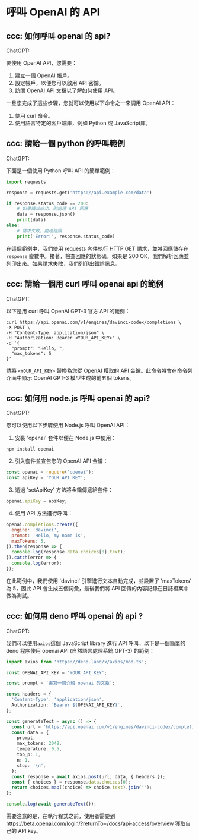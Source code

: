 # 呼叫 OpenAI 的 API

## ccc: 如何呼叫 openai 的 api?

ChatGPT:

要使用 OpenAI API，您需要：

1. 建立一個 OpenAI 帳戶。
2. 設定帳戶，以便您可以啟用 API 密鑰。
3. 訪問 OpenAI API 文檔以了解如何使用 API。

一旦您完成了這些步驟，您就可以使用以下命令之一來調用 OpenAI API：

1. 使用 curl 命令。
2. 使用語言特定的客戶端庫，例如 Python 或 JavaScript庫。

## ccc: 請給一個 python 的呼叫範例

ChatGPT:

下面是一個使用 Python 呼叫 API 的簡單範例：

```python
import requests

response = requests.get('https://api.example.com/data')

if response.status_code == 200:
    # 如果請求成功，則處理 API 回應
    data = response.json()
    print(data)
else:
    # 請求失敗，處理錯誤
    print('Error:', response.status_code)
```

在這個範例中，我們使用 requests 套件執行 HTTP GET 請求，並將回應儲存在 `response` 變數中。接著，檢查回應的狀態碼，如果是 200 OK，我們解析回應並列印出來。如果請求失敗，我們列印出錯誤訊息。

## ccc: 請給一個用 curl 呼叫 openai api 的範例

ChatGPT:

以下是用 curl 呼叫 OpenAI GPT-3 官方 API 的範例：

```
curl https://api.openai.com/v1/engines/davinci-codex/completions \
-X POST \
-H "Content-Type: application/json" \
-H "Authorization: Bearer <YOUR_API_KEY>" \
-d '{
  "prompt": "Hello, ",
  "max_tokens": 5
}'
```

請將 `<YOUR_API_KEY>` 替換為您從 OpenAI 獲取的 API 金鑰。此命令將會在命令列介面中顯示 OpenAI GPT-3 模型生成的前五個 tokens。

## ccc: 如何用 node.js 呼叫 openai 的 api?

ChatGPT:

您可以使用以下步驟使用 Node.js 呼叫 OpenAI API：

1. 安裝 'openai' 套件以便在 Node.js 中使用：

```
npm install openai
```

2. 引入套件並宣告您的 OpenAI API 金鑰：

```js
const openai = require('openai');
const apiKey = 'YOUR_API_KEY';
```

3. 透過 'setApiKey' 方法將金鑰傳遞給套件：

```js
openai.apiKey = apiKey;
```

4. 使用 API 方法進行呼叫：

```js
openai.completions.create({
  engine: 'davinci',
  prompt: 'Hello, my name is',
  maxTokens: 5,
}).then(response => {
  console.log(response.data.choices[0].text);
}).catch(error => {
  console.log(error);
});
```

在此範例中，我們使用 'davinci' 引擎進行文本自動完成，並設置了 'maxTokens' 為 5，因此 API 會生成五個詞彙，最後我們將 API 回傳的內容記錄在日誌檔案中做為測試。

## ccc: 如何用 deno 呼叫 openai 的 api ?

ChatGPT:

我們可以使用`axios`這個 JavaScript library 進行 API 呼叫，以下是一個簡單的 deno 程序使用 openai API (自然語言處理系統 GPT-3) 的範例：

```typescript
import axios from 'https://deno.land/x/axios/mod.ts';

const OPENAI_API_KEY = 'YOUR_API_KEY';

const prompt = `書寫一篇介紹 openai 的文章`;

const headers = {
  'Content-Type': 'application/json',
  Authorization: `Bearer ${OPENAI_API_KEY}`,
};

const generateText = async () => {
  const url = 'https://api.openai.com/v1/engines/davinci-codex/completions';
  const data = {
    prompt,
    max_tokens: 2048,
    temperature: 0.5,
    top_p: 1,
    n: 1,
    stop: '\n',
  };
  const response = await axios.post(url, data, { headers });
  const { choices } = response.data.choices[0];
  return choices.map((choice) => choice.text).join('');
};

console.log(await generateText());
```

需要注意的是，在執行程式之前，使用者需要到 https://beta.openai.com/login/?returnTo=/docs/api-access/overview 獲取自己的 API key。
